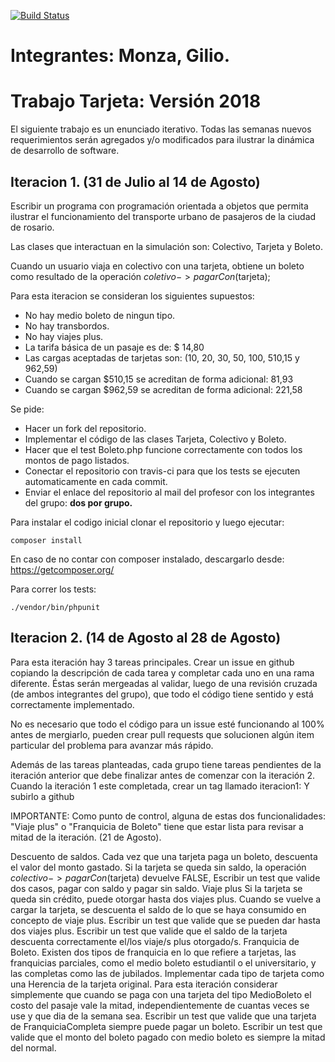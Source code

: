 [![Build Status](https://travis-ci.org/GianinaGilio/TrabajoTarjeta2018.svg?branch=master)](https://travis-ci.org/GianinaGilio/TrabajoTarjeta2018)

# Integrantes: Monza, Gilio.

# Trabajo Tarjeta: Versión 2018

El siguiente trabajo es un enunciado iterativo. Todas las semanas nuevos
requerimientos serán agregados y/o modificados para ilustrar la dinámica de
desarrollo de software.

## Iteracion 1. (31 de Julio al 14 de Agosto)

Escribir un programa con programación orientada a objetos que permita ilustrar
el funcionamiento del transporte urbano de pasajeros de la ciudad de rosario.

Las clases que interactuan en la simulación son: Colectivo, Tarjeta y Boleto.

Cuando un usuario viaja en colectivo con una tarjeta, obtiene un boleto como
resultado de la operación $coletivo->pagarCon($tarjeta);


Para esta iteracion se consideran los siguientes supuestos:

- No hay medio boleto de ningun tipo.
- No hay transbordos.
- No hay viajes plus.
- La tarifa básica de un pasaje es de: $ 14,80
- Las cargas aceptadas de tarjetas son: (10, 20, 30, 50, 100, 510,15 y 962,59)
- Cuando se cargan  $510,15 se acreditan de forma adicional: 81,93
- Cuando se cargan  $962,59 se acreditan de forma adicional: 221,58

Se pide:

- Hacer un fork del repositorio.
- Implementar el código de las clases Tarjeta, Colectivo y Boleto.
- Hacer que el test Boleto.php funcione correctamente con todos los montos de pago listados.
- Conectar el repositorio con travis-ci para que los tests se ejecuten automaticamente en cada commit.
- Enviar el enlace del repositorio al mail del profesor con los integrantes del grupo: **dos por grupo.**


Para instalar el codigo inicial clonar el repositorio y luego ejecutar:

```
composer install
```

En caso de no contar con composer instalado, descargarlo desde: https://getcomposer.org/

Para correr los tests:

```
./vendor/bin/phpunit
```


## Iteracion 2. (14 de Agosto al 28 de Agosto)

Para esta iteración hay 3 tareas principales. Crear un issue en github copiando la descripción de cada tarea y completar cada uno en una rama diferente. Éstas serán mergeadas al validar, luego de una revisión cruzada (de ambos integrantes del grupo), que todo el código tiene sentido y está correctamente implementado.

No es necesario que todo el código para un issue esté funcionando al 100% antes de mergiarlo, pueden crear pull requests que solucionen algún item particular del problema para avanzar más rápido.

Además de las tareas planteadas, cada grupo tiene tareas pendientes de la iteración anterior que debe finalizar antes de comenzar con la iteración 2. Cuando la iteración 1 este completada, crear un tag llamado iteracion1: Y subirlo a github

IMPORTANTE: Como punto de control, alguna de estas dos funcionalidades: "Viaje plus" o "Franquicia de Boleto" tiene que estar lista para revisar a mitad de la iteración. (21 de Agosto).

Descuento de saldos.
Cada vez que una tarjeta paga un boleto, descuenta el valor del monto gastado.
Si la tarjeta se queda sin saldo, la operación $colectivo->pagarCon($tarjeta) devuelve FALSE,
Escribir un test que valide dos casos, pagar con saldo y pagar sin saldo.
Viaje plus
Si la tarjeta se queda sin crédito, puede otorgar hasta dos viajes plus.
Cuando se vuelve a cargar la tarjeta, se descuenta el saldo de lo que se haya consumido en concepto de viaje plus.
Escribir un test que valide que se pueden dar hasta dos viajes plus.
Escribir un test que valide que el saldo de la tarjeta descuenta correctamente el/los viaje/s plus otorgado/s.
Franquicia de Boleto.
Existen dos tipos de franquicia en lo que refiere a tarjetas, las franquicias parciales, como el medio boleto estudiantil o el universitario, y las completas como las de jubilados.
Implementar cada tipo de tarjeta como una Herencia de la tarjeta original.
Para esta iteración considerar simplemente que cuando se paga con una tarjeta del tipo MedioBoleto el costo del pasaje vale la mitad, independientemente de cuantas veces se use y que dia de la semana sea.
Escribir un test que valide que una tarjeta de FranquiciaCompleta siempre puede pagar un boleto.
Escribir un test que valide que el monto del boleto pagado con medio boleto es siempre la mitad del normal.
